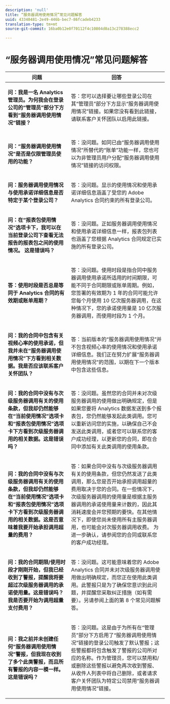 ```yaml
---
description: 'null'
title: “服务器调用使用情况”常见问题解答
uuid: 43340481-2e49-446b-bec7-86fcadeb4233
translation-type: tm+mt
source-git-commit: 16ba0b12e0f70112f4c10804d0a13c278388ecc2

---
```



# “服务器调用使用情况”常见问题解答

<table id="table_10384E2010B849708AE9462BB2B43438"> 
 <thead> 
  <tr> 
   <th colname="col1" class="entry"> 问题 </th> 
   <th colname="col2" class="entry"> 回答 </th> 
  </tr> 
 </thead>
 <tbody> 
  <tr> 
   <td colname="col1"> <p><b>问：我是一名 Analytics 管理员。为何我会在登录公司的“管理员”部分下方看到“服务器调用使用情况”链接？</b> </p> </td> 
   <td colname="col2"> <p>答：您可以选择要让哪些登录公司在其“管理员”部分下方显示“服务器调用使用情况”链接。如果您没有看到此链接，请联系客户关怀团队以启用此链接。 </p> </td> 
  </tr> 
  <tr> 
   <td colname="col1"> <p><b>问：“服务器调用使用情况”是否是仅限管理员使用的功能？</b> </p> </td> 
   <td colname="col2"> <p>答：没问题。如同已由“服务器调用使用情况”所替代的“账单”功能一样，您也可以为非管理员用户分配“服务器调用使用情况”链接的访问权限。 </p> </td> 
  </tr> 
  <tr> 
   <td colname="col1"> <p><b>问：服务器调用使用情况与使用承诺详细信息是否特定于某个登录公司？</b> </p> </td> 
   <td colname="col2"> <p>答：没问题。显示的使用情况和使用承诺详细信息涵盖了受您的 Adobe Analytics 合同约束的所有登录公司。 </p> </td> 
  </tr> 
  <tr> 
   <td colname="col1"> <p><b>问：在“报表包使用情况”选项卡下，我可以在当前登录公司下查看无法报告的报表包之间的使用情况。 这是错误吗？</b> </p> </td> 
   <td colname="col2"> <p>答：没问题。正如服务器调用使用情况和使用承诺详细信息一样，报表包列表也涵盖了您根据 Analytics 合同规定已实施的所有登录公司。 </p> </td> 
  </tr> 
  <tr> 
   <td colname="col1"> <p><b>答：使用时段是否总是等同于 Analytics 合同的有效期或账单周期？</b> </p> </td> 
   <td colname="col2"> <p>答：没问题。使用时段是指合同中服务器调用使用承诺所适用的时间期限，可能不同于合同期限或账单周期。例如，您签署的有效期为 1 年的合同可能允许您每个月使用 10 亿次服务器调用，在这种情况下，您的承诺使用量是 10 亿次服务器调用，而使用时段为 1 个月。 </p> </td> 
  </tr> 
  <tr> 
   <td colname="col1"> <p><b>问：我的合同中包含有关视频心率的使用承诺，但我并未在“服务器调用使用情况”下方看到相关数据。我是否应该联系客户关怀团队？</b> </p> </td> 
   <td colname="col2"> <p>答：当前版本的“服务器调用使用情况”并不包含视频心率的使用情况和使用承诺详细信息。我们正在努力扩展“服务器调用使用情况”的范围，以期在下一个版本中包含这些信息。 </p> </td> 
  </tr> 
  <tr> 
   <td colname="col1"> <p><b>问：我的合同中没有与次级服务器调用有关的使用条款，但我却仍然能够在“当前使用情况”选项卡和“报表包使用情况”选项卡下方看到次级服务器调用的相关数据。这是错误吗？</b> </p> </td> 
   <td colname="col2"> <p>答：没问题。虽然您的合同并未对次级服务器调用的使用做出明确规定，但是如果您要将 Analytics 数据发送到多个报表包，您仍然能够发起此类调用。您可以重新访问您的实施，以确保自己不会发送此类调用，或者您可以联系您的客户成功经理，以更新您的合同，即在合同中添加有关此类调用的使用条款。 </p> </td> 
  </tr> 
  <tr> 
   <td colname="col1"> <p><b>问：我的合同中没有与次级服务器调用有关的使用条款，但我却仍然能够在“当前使用情况”选项卡和“报表包使用情况”选项卡下方看到次级服务器调用的相关数据。这是否意味着我要开始承担调用超量的费用？</b> </p> </td> 
   <td colname="col2"> <p>答：如果合同中没有与次级服务器调用有关的使用条款，但您仍然发送了此类调用，那么您是否开始承担调用超量的费用取决于您的合同。在一些情况下，次级服务器调用的使用量是根据主服务器调用的承诺使用量来计数的，因此其消耗速度会并您预期的要快。在其他情况下，即使您尚未使用所有主服务器调用，也可能会对次服务器调用收费。 为进一步确认，请参阅您的合同或联系您的客户成功经理。 </p> </td> 
  </tr> 
  <tr> 
   <td colname="col1"> <p><b>问：我的合同期限/使用时段才刚刚开始，但我已经收到了警报，提醒我将要超过次级服务器调用的承诺使用量。这是错误吗？我是否要开始为调用超量支付费用？</b> </p> </td> 
   <td colname="col2"> <p>答：没问题。这可能意味着您的 Adobe Analytics 合同并未对次级服务器调用使用做出明确规定，而您正在使用此类调用。此警报只是为了确保您意识到此问题，并提醒您采取纠正措施（如有需要）。另请参阅上面的第 8 个常见问题解答。 </p> </td> 
  </tr> 
  <tr> 
   <td colname="col1"> <p><b>问：我之前并未创建任何“服务器调用使用情况”警报，但我现在收到了多个此类警报，而且所有警报的内容一模一样。这是错误吗？</b> </p> </td> 
   <td colname="col2"> <p>答：没问题。这是由于为所有在“管理员”部分下方启用了“服务器调用使用情况”链接的登录公司触发了默认警报；这些警报都将包含触发了警报的公司所对应的名称。作为管理员，您可以禁用和/或删除这些警报以避免再次收到警报、从收件人列表中将自己删除，或者请求客户关怀团队为特定公司禁用“服务器调用使用情况”链接。 </p> </td> 
  </tr> 
 </tbody> 
</table>

